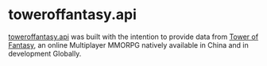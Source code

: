 # toweroffantasy.api

[toweroffantasy.api](https://tof-api.ftae5p.easypanel.host/docs) was built with the intention to provide data from [Tower of Fantasy](https://www.toweroffantasy-global.com), an online Multiplayer MMORPG natively available in China and in development Globally.
